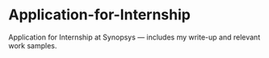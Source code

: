 # Application-for-Internship
Application for Internship at Synopsys — includes my write-up and relevant work samples.
